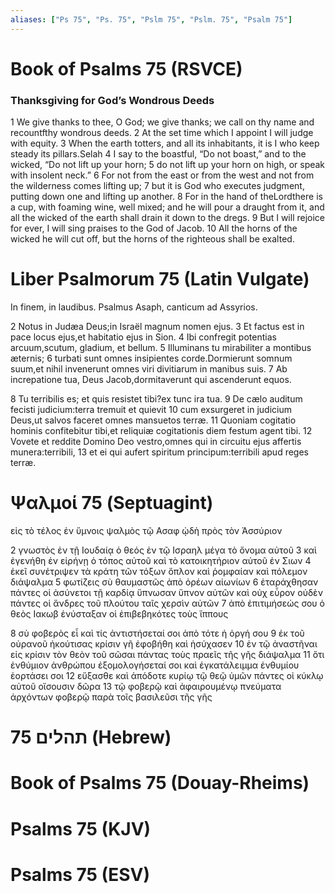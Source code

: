 ```yaml
---
aliases: ["Ps 75", "Ps. 75", "Pslm 75", "Pslm. 75", "Psalm 75"]
---
```



# Book of Psalms 75 (RSVCE)

### Thanksgiving for God’s Wondrous Deeds
1 We give thanks to thee, O God; we give thanks; we call on thy name and recountfthy wondrous deeds.
2 At the set time which I appoint I will judge with equity.
3 When the earth totters, and all its inhabitants, it is I who keep steady its pillars.Selah
4 I say to the boastful, “Do not boast,” and to the wicked, “Do not lift up your horn;
5 do not lift up your horn on high, or speak with insolent neck.”
6 For not from the east or from the west and not from the wilderness comes lifting up;
7 but it is God who executes judgment, putting down one and lifting up another.
8 For in the hand of theLordthere is a cup, with foaming wine, well mixed; and he will pour a draught from it, and all the wicked of the earth shall drain it down to the dregs.
9 But I will rejoice for ever, I will sing praises to the God of Jacob.
10 All the horns of the wicked he will cut off, but the horns of the righteous shall be exalted.


# Liber Psalmorum 75 (Latin Vulgate)

 In finem, in laudibus. Psalmus Asaph, canticum ad Assyrios.

2 Notus in Judæa Deus;in Israël magnum nomen ejus.
3 Et factus est in pace locus ejus,et habitatio ejus in Sion.
4 Ibi confregit potentias arcuum,scutum, gladium, et bellum.
5 Illuminans tu mirabiliter a montibus æternis;
6 turbati sunt omnes insipientes corde.Dormierunt somnum suum,et nihil invenerunt omnes viri divitiarum in manibus suis.
7 Ab increpatione tua, Deus Jacob,dormitaverunt qui ascenderunt equos.

8 Tu terribilis es; et quis resistet tibi?ex tunc ira tua.
9 De cælo auditum fecisti judicium:terra tremuit et quievit
10 cum exsurgeret in judicium Deus,ut salvos faceret omnes mansuetos terræ.
11 Quoniam cogitatio hominis confitebitur tibi,et reliquiæ cogitationis diem festum agent tibi.
12 Vovete et reddite Domino Deo vestro,omnes qui in circuitu ejus affertis munera:terribili,
13 et ei qui aufert spiritum principum:terribili apud reges terræ.


# Ψαλμοί 75 (Septuagint)

 εἰς τὸ τέλος ἐν ὕμνοις ψαλμὸς τῷ Ασαφ ᾠδὴ πρὸς τὸν Ἀσσύριον

2 γνωστὸς ἐν τῇ Ιουδαίᾳ ὁ θεός ἐν τῷ Ισραηλ μέγα τὸ ὄνομα αὐτοῦ
3 καὶ ἐγενήθη ἐν εἰρήνῃ ὁ τόπος αὐτοῦ καὶ τὸ κατοικητήριον αὐτοῦ ἐν Σιων
4 ἐκεῖ συνέτριψεν τὰ κράτη τῶν τόξων ὅπλον καὶ ῥομφαίαν καὶ πόλεμον διάψαλμα
5 φωτίζεις σὺ θαυμαστῶς ἀπὸ ὀρέων αἰωνίων
6 ἐταράχθησαν πάντες οἱ ἀσύνετοι τῇ καρδίᾳ ὕπνωσαν ὕπνον αὐτῶν καὶ οὐχ εὗρον οὐδὲν πάντες οἱ ἄνδρες τοῦ πλούτου ταῖς χερσὶν αὐτῶν
7 ἀπὸ ἐπιτιμήσεώς σου ὁ θεὸς Ιακωβ ἐνύσταξαν οἱ ἐπιβεβηκότες τοὺς ἵππους

8 σὺ φοβερὸς εἶ καὶ τίς ἀντιστήσεταί σοι ἀπὸ τότε ἡ ὀργή σου
9 ἐκ τοῦ οὐρανοῦ ἠκούτισας κρίσιν γῆ ἐφοβήθη καὶ ἡσύχασεν
10 ἐν τῷ ἀναστῆναι εἰς κρίσιν τὸν θεὸν τοῦ σῶσαι πάντας τοὺς πραεῖς τῆς γῆς διάψαλμα
11 ὅτι ἐνθύμιον ἀνθρώπου ἐξομολογήσεταί σοι καὶ ἐγκατάλειμμα ἐνθυμίου ἑορτάσει σοι
12 εὔξασθε καὶ ἀπόδοτε κυρίῳ τῷ θεῷ ὑμῶν πάντες οἱ κύκλῳ αὐτοῦ οἴσουσιν δῶρα
13 τῷ φοβερῷ καὶ ἀφαιρουμένῳ πνεύματα ἀρχόντων φοβερῷ παρὰ τοῖς βασιλεῦσι τῆς γῆς


# 75 תהלים (Hebrew)


# Book of Psalms 75 (Douay-Rheims)


# Psalms 75 (KJV)


# Psalms 75 (ESV)

